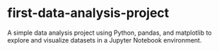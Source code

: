 # first-data-analysis-project
A simple data analysis project using Python, pandas, and matplotlib to explore and visualize datasets in a Jupyter Notebook environment.
